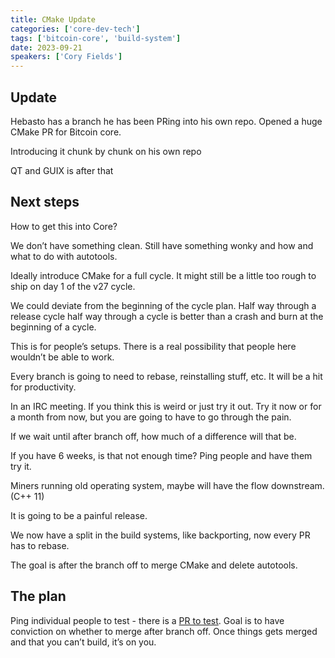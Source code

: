 ```yaml
---
title: CMake Update
categories: ['core-dev-tech']
tags: ['bitcoin-core', 'build-system']
date: 2023-09-21
speakers: ['Cory Fields']
---
```

## Update

Hebasto has a branch he has been PRing into his own repo. Opened a huge CMake PR for Bitcoin core.

Introducing it chunk by chunk on his own repo

QT and GUIX is after that

## Next steps

How to get this into Core?

We don’t have something clean. Still have something wonky and how and what to do with autotools.

Ideally introduce CMake for a full cycle. It might still be a little too rough to ship on day 1 of the v27 cycle.

We could deviate from the beginning of the cycle plan. Half way through a release cycle half way through a cycle is better than a crash and burn at the beginning of a cycle.

This is for people’s setups. There is a real possibility that people here wouldn’t be able to work.

Every branch is going to need to rebase, reinstalling stuff, etc. It will be a hit for productivity.

In an IRC meeting. If you think this is weird or just try it out. Try it now or for a month from now, but you are going to have to go through the pain.

If we wait until after branch off, how much of a difference will that be.

If you have 6 weeks, is that not enough time?
Ping people and have them try it.

Miners running old operating system, maybe will have the flow downstream. (C++ 11)

It is going to be a painful release.

We now have a split in the build systems, like backporting, now every PR has to rebase.

The goal is after the branch off to merge CMake and delete autotools.

## The plan

Ping individual people to test - there is a [PR to test](https://github.com/hebasto/bitcoin/pull/31). Goal is to have conviction on whether to merge after branch off.
Once things gets merged and that you can’t build, it’s on you.
